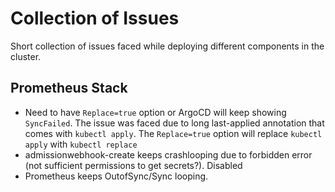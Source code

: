 # Collection of Issues
Short collection of issues faced while deploying different components in the cluster.

## Prometheus Stack
- Need to have `Replace=true` option or ArgoCD will keep showing `SyncFailed`. The issue was faced due to long last-applied annotation that comes with `kubectl apply`. The `Replace=true` option will replace `kubectl apply` with `kubectl replace`
- admissionwebhook-create keeps crashlooping due to forbidden error (not sufficient permissions to get secrets?). Disabled
- Prometheus keeps OutofSync/Sync looping. 